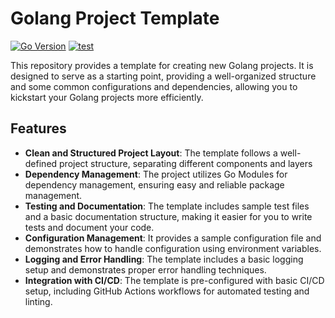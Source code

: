 # Golang Project Template

[![Go Version](https://img.shields.io/badge/Go-1.21.x-blue.svg)](https://go.dev/doc/go1.21)
[![test](https://github.com/kunhou/simple-backend/actions/workflows/test.yml/badge.svg)](https://github.com/kunhou/simple-backend/blob/master/.github/workflows/test.yml)

This repository provides a template for creating new Golang projects. It is designed to serve as a starting point, providing a well-organized structure and some common configurations and dependencies, allowing you to kickstart your Golang projects more efficiently.

## Features

- **Clean and Structured Project Layout**: The template follows a well-defined project structure, separating different components and layers
- **Dependency Management**: The project utilizes Go Modules for dependency management, ensuring easy and reliable package management.
- **Testing and Documentation**: The template includes sample test files and a basic documentation structure, making it easier for you to write tests and document your code.
- **Configuration Management**: It provides a sample configuration file and demonstrates how to handle configuration using environment variables.
- **Logging and Error Handling**: The template includes a basic logging setup and demonstrates proper error handling techniques.
- **Integration with CI/CD**: The template is pre-configured with basic CI/CD setup, including GitHub Actions workflows for automated testing and linting.
